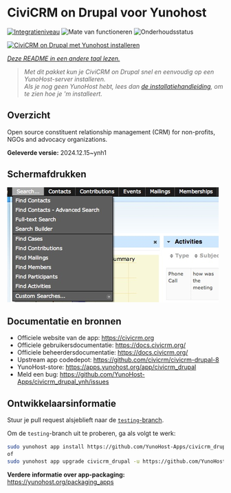 <!--
NB: Deze README is automatisch gegenereerd door <https://github.com/YunoHost/apps/tree/master/tools/readme_generator>
Hij mag NIET handmatig aangepast worden.
-->

# CiviCRM on Drupal voor Yunohost

[![Integratieniveau](https://apps.yunohost.org/badge/integration/civicrm_drupal)](https://ci-apps.yunohost.org/ci/apps/civicrm_drupal/)
![Mate van functioneren](https://apps.yunohost.org/badge/state/civicrm_drupal)
![Onderhoudsstatus](https://apps.yunohost.org/badge/maintained/civicrm_drupal)

[![CiviCRM on Drupal met Yunohost installeren](https://install-app.yunohost.org/install-with-yunohost.svg)](https://install-app.yunohost.org/?app=civicrm_drupal)

*[Deze README in een andere taal lezen.](./ALL_README.md)*

> *Met dit pakket kun je CiviCRM on Drupal snel en eenvoudig op een YunoHost-server installeren.*  
> *Als je nog geen YunoHost hebt, lees dan [de installatiehandleiding](https://yunohost.org/install), om te zien hoe je 'm installeert.*

## Overzicht

Open source constituent relationship management (CRM) for non-profits, NGOs and advocacy organizations.

**Geleverde versie:** 2024.12.15~ynh1

## Schermafdrukken

![Schermafdrukken van CiviCRM on Drupal](./doc/screenshots/screenshot.png)

## Documentatie en bronnen

- Officiele website van de app: <https://civicrm.org>
- Officiele gebruikersdocumentatie: <https://docs.civicrm.org/>
- Officiele beheerdersdocumentatie: <https://docs.civicrm.org/>
- Upstream app codedepot: <https://github.com/civicrm/civicrm-drupal-8>
- YunoHost-store: <https://apps.yunohost.org/app/civicrm_drupal>
- Meld een bug: <https://github.com/YunoHost-Apps/civicrm_drupal_ynh/issues>

## Ontwikkelaarsinformatie

Stuur je pull request alsjeblieft naar de [`testing`-branch](https://github.com/YunoHost-Apps/civicrm_drupal_ynh/tree/testing).

Om de `testing`-branch uit te proberen, ga als volgt te werk:

```bash
sudo yunohost app install https://github.com/YunoHost-Apps/civicrm_drupal_ynh/tree/testing --debug
of
sudo yunohost app upgrade civicrm_drupal -u https://github.com/YunoHost-Apps/civicrm_drupal_ynh/tree/testing --debug
```

**Verdere informatie over app-packaging:** <https://yunohost.org/packaging_apps>
